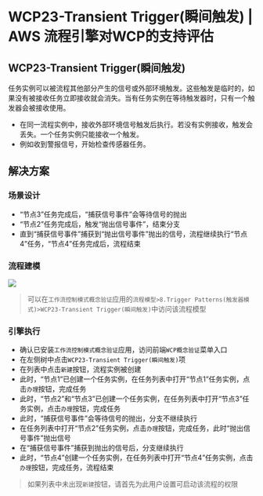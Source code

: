 # WCP23-Transient Trigger(瞬间触发) | AWS 流程引擎对WCP的支持评估

## WCP23-Transient Trigger(瞬间触发)

任务实例可以被流程其他部分产生的信号或外部环境触发。这些触发是临时的，如果没有被接收任务立即接收就会消失。当有任务实例在等待触发器时，只有一个触发器会被接收使用。

  * 在同一流程实例中，接收外部环境信号触发后执行。若没有实例接收，触发会丢失。一个任务实例只能接收一个触发。
  * 例如收到警报信号，开始检查传感器任务。

## 解决方案

### 场景设计

  * “节点3”任务完成后，“捕获信号事件”会等待信号的抛出
  * “节点2”任务完成后，触发“抛出信号事件”，结束分支
  * 直到“捕获信号事件”捕获到“抛出信号事件”抛出的信号，流程继续执行“节点4”任务，“节点4”任务完成后，流程结束

### 流程建模

![](https://docs.awspaas.com/reference-guide/aws-paas-wcp-reference-guide/part8/wcp23-process-model.png)

> 可以在`工作流控制模式概念验证`应用的`流程模型>8.Trigger Patterns(触发器模式)>WCP23-Transient Trigger(瞬间触发)`中访问该流程模型

### 引擎执行

  * 确认已安装`工作流控制模式概念验证`应用，访问前端`WCP概念验证`菜单入口
  * 在左侧树中点击`WCP23-Transient Trigger(瞬间触发)`项
  * 在列表中点击`新建`按钮，流程实例被创建
  * 此时，“节点1”已创建一个任务实例，在任务列表中打开“节点1”任务实例，点击`办理`按钮，完成任务
  * 此时，“节点2”和“节点3”已创建一个任务实例，在任务列表中打开“节点3”任务实例，点击`办理`按钮，完成任务
  * 此时，“捕获信号事件”会等待信号的抛出，分支不继续执行
  * 在任务列表中打开“节点2”任务实例，点击`办理`按钮，完成任务，此时“抛出信号事件”抛出信号
  * 在“捕获信号事件”捕获到抛出的信号后，分支继续执行
  * 此时，“节点4”创建一个任务实例，在任务列表中打开“节点4”任务实例，点击`办理`按钮，完成任务，流程结束

> 如果列表中未出现`新建`按钮，请首先为此用户设置可启动该流程的权限